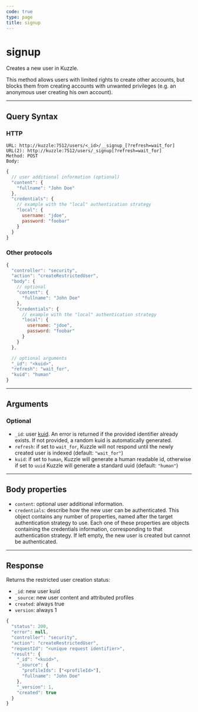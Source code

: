 ```yaml
---
code: true
type: page
title: signup
---
```


# signup

Creates a new user in Kuzzle.

This method allows users with limited rights to create other accounts, but blocks them from creating accounts with unwanted privileges (e.g. an anonymous user creating his own account).

---

## Query Syntax

### HTTP

```http
URL: http://kuzzle:7512/users/<_id>/__signup_[?refresh=wait_for]
URL(2): http://kuzzle:7512/users/_signup[?refresh=wait_for]
Method: POST
Body:
```

```js
{
  // user additional information (optional)
  "content": {
    "fullname": "John Doe"
  },
  "credentials": {
    // example with the "local" authentication strategy
    "local": {
      username: "jdoe",
      password: "foobar"
    }
  }
}
```

### Other protocols

```js
{
  "controller": "security",
  "action": "createRestrictedUser",
  "body": {
    // optional
    "content": {
      "fullname": "John Doe"
    },
    "credentials": {
      // example with the "local" authentication strategy
      "local": {
        username: "jdoe",
        password: "foobar"
      }
    }
  },

  // optional arguments
  "_id": "<kuid>",
  "refresh": "wait_for",
  "kuid": "human"
}
```

---

## Arguments

### Optional

- `_id`: user [kuid](/core/2/guides/main-concepts/authentication#kuzzle-user-identifier-kuid). An error is returned if the provided identifier already exists. If not provided, a random kuid is automatically generated.
- `refresh`: if set to `wait_for`, Kuzzle will not respond until the newly created user is indexed (default: `"wait_for"`)
- `kuid`: if set to `human`, Kuzzle will generate a human readable id, otherwise if set to `uuid` Kuzzle will generate a standard uuid (default: `"human"`)

---

## Body properties

- `content`: optional user additional information.
- `credentials`: describe how the new user can be authenticated. This object contains any number of properties, named after the target authentication strategy to use. Each one of these properties are objects containing the credentials information, corresponding to that authentication strategy. If left empty, the new user is created but cannot be authenticated.

---

## Response

Returns the restricted user creation status:

- `_id`: new user kuid
- `_source`: new user content and attributed profiles
- `created`: always true
- `version`: always 1

```js
{
  "status": 200,
  "error": null,
  "controller": "security",
  "action": "createRestrictedUser",
  "requestId": "<unique request identifier>",
  "result": {
    "_id": "<kuid>",
    "_source": {
      "profileIds": ["<profileId>"],
      "fullname": "John Doe"
    },
    "_version": 1,
    "created": true
  }
}
```
